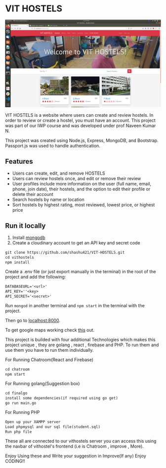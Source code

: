 # VIT HOSTELS

![Screenshot](1.png)

VIT HOSTELS is a website where users can create and review hostels. In order to review or create a hostel, you must have an account. This project was part of our IWP course and was developed under prof Naveen Kumar N.

This project was created using Node.js, Express, MongoDB, and Bootstrap. Passport.js was used to handle authentication.  

## Features
* Users can create, edit, and remove HOSTELS
* Users can review hostels once, and edit or remove their review
* User profiles include more information on the user (full name, email, phone, join date), their hostels, and the option to edit their profile or delete their account
* Search hostels by name or location
* Sort hostels by highest rating, most reviewed, lowest price, or highest price

## Run it locally
1. Install [mongodb](https://www.mongodb.com/)
2. Create a cloudinary account to get an API key and secret code

```
git clone https://github.com/shashu421/VIT-HOSTELS.git
cd vithostels
npm install
```

Create a .env file (or just export manually in the terminal) in the root of the project and add the following:  

```
DATABASEURL='<url>'
API_KEY=''<key>
API_SECRET='<secret>'
```

Run ```mongod``` in another terminal and ```npm start``` in the terminal with the project.  

Then go to [localhost:8000](http://localhost:8000/).

To get google maps working check [this](https://github.com/nax3t/google-maps-api) out.

This project is builded with four additional Technologies which makes this project unique , they are golang , react , firebase and PHP.
To run them and use them you have to run them individually.

For Running Chatroom(React and Firebase)
```
cd chatroom
npm start

```

For Running golang(Suggestion box)
```
cd finalgo
install some dependencies(if required using go get)
go run main.go

```

For Running PHP
```
Open up your XAMPP server
Load phpmysql and our sql file(student.sql)
Run php file

```

These all are connected to our vithostels server you can access this using the navbar of vithostel's frontend (i.e is Chatroom , improve , More).

Enjoy Using these and Write your suggestion in Improve(If any)
Enjoy CODING!!
